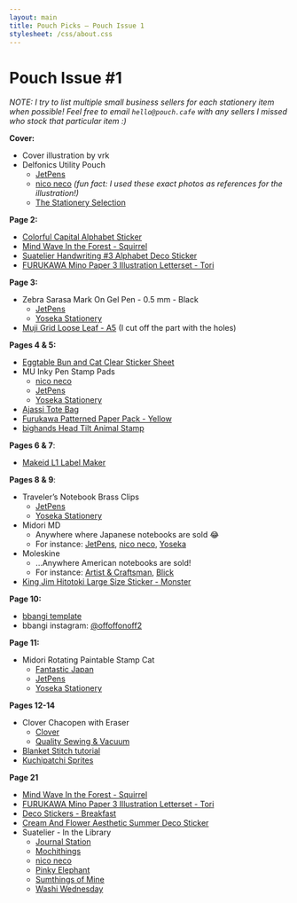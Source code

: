 ```yaml
---
layout: main
title: Pouch Picks — Pouch Issue 1
stylesheet: /css/about.css
---
```


<div class="page">

# Pouch Issue #1

_NOTE: I try to list multiple small business sellers for each stationery item when possible! Feel free to email `hello@pouch.cafe` with any sellers I missed who stock that particular item :)_


**Cover:**

- Cover illustration by vrk
- Delfonics Utility Pouch
  - [JetPens](https://www.jetpens.com/Delfonics-Carrying-Bag-S-A6-Pink/pd/38397)
  - [nico neco](https://www.niconeco.com/search?type=product&q=*delfonics*) _(fun fact: I used these exact photos as references for the illustration!)_
  - [The Stationery Selection](https://thestationeryselection.com/products/delfonics-utility-pouch-s)

**Page 2:**

- [Colorful Capital Alphabet Sticker](https://shop.mochithings.com/products/144310)
- [Mind Wave In the Forest - Squirrel](https://yosekastationery.com/products/mind-wave-in-the-forest-squirrel)
- [Suatelier Handwriting #3 Alphabet Deco Sticker](https://shop.mochithings.com/products/130712)
- [FURUKAWA Mino Paper 3 Illustration Letterset - Tori](https://www.niconeco.com/search?type=product&q=*letter%20set*)


**Page 3:**

- Zebra Sarasa Mark On Gel Pen - 0.5 mm - Black
  - [JetPens](https://www.jetpens.com/Zebra-Sarasa-Mark-On-Gel-Pen-0.5-mm-Black/pd/23781)
  - [Yoseka Stationery](https://yosekastationery.com/products/sarasa-mark-on-gel-pen-0-5mm?_pos=1&_sid=a21bdf65a&_ss=r)
- [Muji Grid Loose Leaf - A5](https://www.muji.us/products/grid-loose-leaf-s265) (I cut off the part with the holes)

**Pages 4 & 5:**

- [Eggtable Bun and Cat Clear Sticker Sheet](https://www.eggtabel.com/sticker-sheets/bun-and-cat-clear-sticker-sheet)
- MU Inky Pen Stamp Pads
  - [nico neco](https://www.niconeco.com/products/copy-of-mu-print-on-sticker-no-238?variant=40645625839683)
  - [JetPens](https://www.jetpens.com/MU-Inky-Pen-Stamp-Pads-Color-Set-02/pd/39967)
  - [Yoseka Stationery](https://yosekastationery.com/products/mu-inky-pen?_pos=1&_sid=43e95d016&_ss=r)
- [Ajassi Tote Bag](https://www.sumthingsofmine.com/collections/ajassi/products/ajassi-tote-bag)
- [Furukawa Patterned Paper Pack - Yellow](https://cutethingsfromjapan.com/products/gasa-gasa-paper-set-yellow)
- [bighands Head Tilt Animal Stamp](https://www.sumthingsofmine.com/products/bighands-handmade-rubber-stamp-head-tilt-animals)

**Pages 6 & 7**:

- [Makeid L1 Label Maker](https://www.amazon.com/dp/B0963Z1YR9)

**Pages 8 & 9**:

- Traveler’s Notebook Brass Clips
  - [JetPens](https://www.jetpens.com/TRAVELER-S-COMPANY-TRAVELER-S-notebook-Accessories-030-Brass-Clip-TRC-Logo/pd/26942)
  - [Yoseka Stationery](https://yosekastationery.com/products/the-brass-clip-trc-logo)
- Midori MD
  - Anywhere where Japanese notebooks are sold 😂
  - For instance: [JetPens](https://www.jetpens.com/search?q=midori+md&v=2), [nico neco](https://www.niconeco.com/search?type=product&q=*midori%20md*), [Yoseka](https://yosekastationery.com/search?q=Midori+MD)
- Moleskine
  - ...Anywhere American notebooks are sold!
  - For instance: [Artist & Craftsman](https://artistcraftsman.com/search.php?search_query=moleskine), [Blick](https://www.dickblick.com/brands/moleskine/)
- [King Jim Hitotoki Large Size Sticker - Monster](https://washiwednesday.myshopify.com/products/hitotoki-large-size-sticker-monster?_pos=1&_sid=dce06ee09&_ss=r)

**Page 10:**

- [bbangi template](https://m.blog.naver.com/offoffonoff/223082494491?referrerCode=1)
- bbangi instagram: [@offoffonoff2](https://www.instagram.com/offoffonoff2/)

**Page 11:**

- Midori Rotating Paintable Stamp Cat
  - [Fantastic Japan](https://fantastic-japan.com/products/midori-rotating-paintable-date-stamp-cat)
  - [JetPens](https://www.jetpens.com/Midori-Paintable-Rotating-Date-Stamp-Cat/pd/37728)
  - [Yoseka Stationery](https://yosekastationery.com/products/midori-paintable-stamp-rotating-date)

**Pages 12-14**
- Clover Chacopen with Eraser
  - [Clover](https://clover-usa.com/products/chacopen-pink-with-eraser-air-erasable)
  - [Quality Sewing & Vacuum](https://clover-usa.com/products/chacopen-pink-with-eraser-air-erasable)
- [Blanket Stitch tutorial](https://www.youtube.com/watch?v=VpTRSsbqUso)
- [Kuchipatchi Sprites](https://www.spriters-resource.com/lcd_handhelds/tamagotchiconnectionversion2/sheet/112625/)

**Page 21**

- [Mind Wave In the Forest - Squirrel](https://yosekastationery.com/products/mind-wave-in-the-forest-squirrel)
- [FURUKAWA Mino Paper 3 Illustration Letterset - Tori](https://www.niconeco.com/search?type=product&q=*letter%20set*)
- [Deco Stickers - Breakfast](https://stationerypal.com/products/deco-stickers-breakfast?_pos=7&_sid=05c43065b&_ss=r)
- [Cream And Flower Aesthetic Summer Deco Sticker](https://stationerypal.com/products/cream-and-flower-aesthetic-summer-deco-sticker?_pos=1&_sid=76ba0b5e9&_ss=r)
- Suatelier - In the Library
  - [Journal Station](https://journalstation.net/products/suatelier-in-the-library-no-1143)
  - [Mochithings](https://shop.mochithings.com/products/132315?gad_source=1)
  - [nico neco](https://www.niconeco.com/collections/sautelier/products/suatelier-in-the-library-sticker-1143) 
  - [Pinky Elephant](https://thepinkyelephant.com/products/suatelier-sticker-sheet-no-1143-in-the-library)
  - [Sumthings of Mine](https://www.sumthingsofmine.com/products/suatelier-sticker-in-the-library)
  - [Washi Wednesday](https://washiwednesday.myshopify.com/products/suatelier-in-the-library-sticker) 

</div>